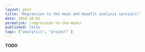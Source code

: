 ```yaml
---
layout: post
title: "Regression to the mean and benefit analysis (project)"
date: 2016-10-01
permalink: /regression-to-the-mean/
published: false
tags: ["analytics", "project" ]
---
```


**TODO**
